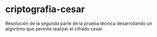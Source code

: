 # criptografia-cesar
Resolución de la segunda parte de la prueba técnica desarrollando un algoritmo que permita realizar el cifrado cesar.
